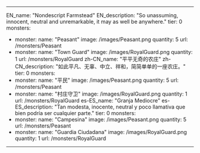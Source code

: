 ---

EN_name: "Nondescript Farmstead"
EN_description: "So unassuming, innocent, neutral and unremarkable, it may as well be anywhere."
tier: 0
monsters:
  - monster:
    name: "Peasant"
    image: /images/Peasant.png
    quantity: 5
    url: /monsters/Peasant
  - monster:
    name: "Town Guard"
    image: /images/RoyalGuard.png
    quantity: 1
    url: /monsters/RoyalGuard
zh-CN_name: "平平无奇的农庄"
zh-CN_description: "如此平凡、无辜、中立、祥和，简简单单的一座农庄。"
tier: 0
monsters:
  - monster:
    name: "平民"
    image: /images/Peasant.png
    quantity: 5
    url: /monsters/Peasant
  - monster:
    name: "村庄守卫"
    image: /images/RoyalGuard.png
    quantity: 1
    url: /monsters/RoyalGuard
es-ES_name: "Granja Mediocre"
es-ES_description: "Tan modesta, inocente, neutral y poco llamativa que bien podría ser cualquier parte."
tier: 0
monsters:
  - monster:
    name: "Campesina"
    image: /images/Peasant.png
    quantity: 5
    url: /monsters/Peasant
  - monster:
    name: "Guardia Ciudadana"
    image: /images/RoyalGuard.png
    quantity: 1
    url: /monsters/RoyalGuard
---